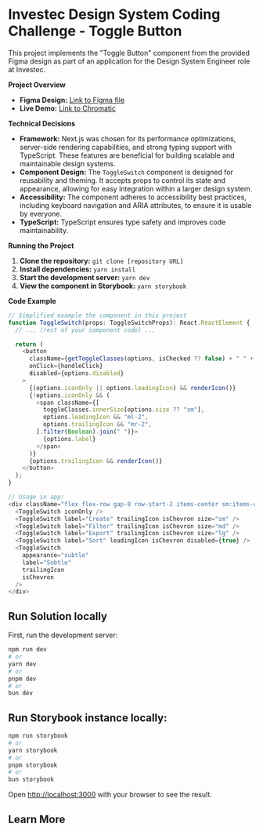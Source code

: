 # Investec Design System Coding Challenge - Toggle Button

This project implements the "Toggle Button" component from the provided Figma design as part of an application for the Design System Engineer role at Investec.

**Project Overview**

* **Figma Design:** [Link to Figma file](https://www.figma.com/design/b5NswTkSDEC3igrYkqfdf4/IDS---Assessment-(2024-11-13-Jaco-Kotzee)?node-id=1-9954&t=8AkGpGfa2JEYZbYv-1)
* **Live Demo:** [Link to Chromatic](https://673b9400d5550feb1975d271-swykolwanc.chromatic.com/?path=/story/ui-toggleswitch--default)

**Technical Decisions**

* **Framework:** Next.js was chosen for its performance optimizations, server-side rendering capabilities, and strong typing support with TypeScript. These features are beneficial for building scalable and maintainable design systems.
* **Component Design:** The `ToggleSwitch` component is designed for reusability and theming. It accepts props to control its state and appearance, allowing for easy integration within a larger design system.
* **Accessibility:** The component adheres to accessibility best practices, including keyboard navigation and ARIA attributes, to ensure it is usable by everyone.
* **TypeScript:** TypeScript ensures type safety and improves code maintainability.

**Running the Project**

1. **Clone the repository:** `git clone [repository URL]`
2. **Install dependencies:** `yarn install`
3. **Start the development server:** `yarn dev`
4. **View the component in Storybook:** `yarn storybook`

**Code Example**

```typescript
// Simplified example the component in this project
function ToggleSwitch(props: ToggleSwitchProps): React.ReactElement {
  // ... (rest of your component code) ...

  return (
    <button 
      className={getToggleClasses(options, isChecked ?? false) + " " + toggleClasses.outerSize[options.size ?? "sm"]}
      onClick={handleClick}
      disabled={options.disabled}
    >
      {(options.iconOnly || options.leadingIcon) && renderIcon()} 
      {!options.iconOnly && (
        <span className={[
          toggleClasses.innerSize[options.size ?? "sm"],
          options.leadingIcon && "ml-2", 
          options.trailingIcon && "mr-2", 
        ].filter(Boolean).join(" ")}>
          {options.label} 
        </span>
      )}
      {options.trailingIcon && renderIcon()} 
    </button>
  );
}

// Usage in app:
<div className="flex flex-row gap-8 row-start-2 items-center sm:items-center">
  <ToggleSwitch iconOnly />
  <ToggleSwitch label="Create" trailingIcon isChevron size="sm" />
  <ToggleSwitch label="Filter" trailingIcon isChevron size="md" />
  <ToggleSwitch label="Export" trailingIcon isChevron size="lg" />
  <ToggleSwitch label="Sort" leadingIcon isChevron disabled={true} />
  <ToggleSwitch
    appearance="subtle"
    label="Subtle"
    trailingIcon
    isChevron
  />
</div>
```

## Run Solution locally

First, run the development server:

```bash
npm run dev
# or
yarn dev
# or
pnpm dev
# or
bun dev
```

## Run Storybook instance locally:

```bash
npm run storybook
# or
yarn storybook
# or
pnpm storybook
# or
bun storybook
```

Open [http://localhost:3000](http://localhost:3000) with your browser to see the result.

## Learn More
